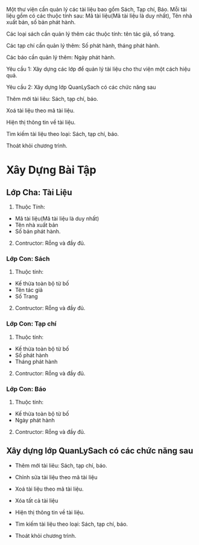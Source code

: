 Một thư viện cần quản lý các tài liệu bao gồm Sách, Tạp chí, Báo. Mỗi tài liệu gồm có các thuộc tính sau: Mã tài liệu(Mã tài liệu là duy nhất), Tên nhà xuất bản, số bản phát hành.

Các loại sách cần quản lý thêm các thuộc tính: tên tác giả, số trang.

Các tạp chí cần quản lý thêm: Số phát hành, tháng phát hành.

Các báo cần quản lý thêm: Ngày phát hành.

Yêu cầu 1: Xây dựng các lớp để quản lý tài liệu cho thư viện một cách hiệu quả.

Yêu cầu 2: Xây dựng lớp QuanLySach có các chức năng sau

Thêm mới tài liêu: Sách, tạp chí, báo.

Xoá tài liệu theo mã tài liệu.

Hiện thị thông tin về tài liệu.

Tìm kiếm tài liệu theo loại: Sách, tạp chí, báo.

Thoát khỏi chương trình.


# Xây Dựng Bài Tập

## Lớp Cha: Tài Liệu

1. Thuộc Tính:

- Mã tài liệu(Mã tài liệu là duy nhất)
- Tên nhà xuất bản
- Số bản phát hành.

2. Contructor: Rỗng và đầy đủ.

### Lớp Con: Sách

1. Thuộc tính:

- Kế thừa toàn bộ từ bố
- Tên tác giả
- Số Trang
2. Contructor: Rỗng và đầy đủ.

### Lớp Con: Tạp chí
1. Thuộc tính:

- Kế thừa toàn bộ từ bố
- Số phát hành
- Tháng phát hành
2. Contructor: Rỗng và đầy đủ.

### Lớp Con: Báo
1. Thuộc tính:

- Kế thừa toàn bộ từ bố
- Ngày phát hành
2. Contructor: Rỗng và đầy đủ.

##  Xây dựng lớp QuanLySach có các chức năng sau

- Thêm mới tài liêu: Sách, tạp chí, báo.

- Chỉnh sửa tài liệu theo mã tài liệu

- Xoá tài liệu theo mã tài liệu.

- Xóa tất cả tài liệu

- Hiện thị thông tin về tài liệu.

- Tìm kiếm tài liệu theo loại: Sách, tạp chí, báo.

- Thoát khỏi chương trình.